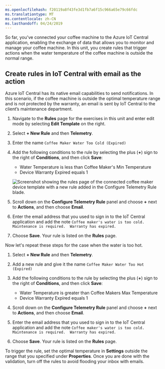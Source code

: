 ```yaml
---
ms.openlocfilehash: f20119a8f43fe3d1fb7a6f15c966a65e79c66fdc
ms.translationtype: MT
ms.contentlocale: zh-CN
ms.lasthandoff: 04/24/2019
---
```

So far, you've connected your coffee machine to the Azure IoT Central application, enabling the exchange of data that allows you to monitor and manage your coffee machine. In this unit, you create rules that trigger actions when the water temperature of the coffee machine is outside the normal range. 

## <a name="create-rules-in-iot-central-with-email-as-the-action"></a>Create rules in IoT Central with email as the action

Azure IoT Central has its native email capabilities to send notifications. In this scenario, if the coffee machine is outside the optimal temperature range and is not protected by the warranty, an email is sent by IoT Central to the client’s maintenance department.

1. Navigate to the **Rules** page for the exercises in this unit and enter edit mode by selecting **Edit Template** on the right. 
1. Select **+ New Rule** and then **Telemetry**. 

1. Enter the name `Coffee Maker Water Too Cold (Expired)`

1. Add the following conditions to the rule by selecting the plus (**+**) sign to the right of **Conditions**, and then click **Save**:      
    - Water Temperature is less than Coffee Maker's Min Temperature
    - Device Warranty Expired equals 1

    ![Screenshot showing the rules page of the connected coffee maker device template with a new rule added in the Configure Telemetry Rule blade.](../media/5-flow-a.png)

1. Scroll down on the **Configure Telemetry Rule** panel and choose **+** next to **Actions**, and then choose **Email**.

1. Enter the email address that you used to sign in to the IoT Central application and add the note `Coffee maker's water is too cold. Maintenance is required.  Warranty has expired.`

1. Choose **Save**. Your rule is listed on the **Rules** page.

Now let's repeat these steps for the case when the water is too hot. 

1. Select **+ New Rule** and then **Telemetry**.

1. Add a new rule and give it the name `Coffee Maker Water Too Hot (Expired)`

1. Add the following conditions to the rule by selecting the plus (**+**) sign to the right of **Conditions**, and then click **Save**:      
    - Water Temperature is greater than Coffee Makers Max Temperature
    - Device Warranty Expired equals 1

1. Scroll down on the **Configure Telemetry Rule** panel and choose **+** next to **Actions**, and then choose **Email**.

1. Enter the email address that you used to sign in to the IoT Central application and add the note `Coffee maker's water is too cold. Maintenance is required.  Warranty has expired.`

1. Choose **Save**. Your rule is listed on the **Rules** page.

To trigger the rule, set the optimal temperature in **Settings** outside the range that you specified under **Properties**. Once you are done with the validation, turn off the rules to avoid flooding your inbox with emails.